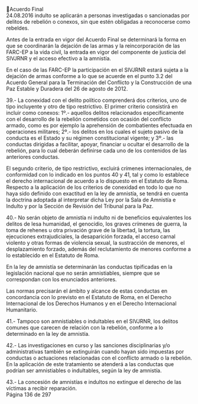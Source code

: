 Acuerdo Final  
24.08.2016 
indulto se aplicarán a personas investigadas o sancionadas por delitos de rebelión o conexos, sin que estén 
obligadas a reconocerse como rebeldes. 
 
Antes de la entrada en vigor del Acuerdo Final se determinará la forma en que se coordinarán la dejación 
de las armas y la reincorporación de las FARC-EP a la vida civil, la entrada en vigor del componente de 
justicia del SIVJRNR y el acceso efectivo a la amnistía.  
 
En el caso de las FARC-EP la participación en el SIVJRNR estará sujeta a la dejación de armas conforme a 
lo que se acuerde en el punto 3.2 del Acuerdo General para la Terminación del Conflicto y la Construcción 
de una Paz Estable y Duradera del 26 de agosto de 2012.  
 
39.- La conexidad con el delito político comprenderá dos criterios, uno de tipo incluyente y otro de tipo 
restrictivo.  El  primer  criterio  consistirá  en  incluir  como  conexos:  1º.-  aquellos  delitos  relacionados 
específicamente con el desarrollo de la rebelión cometidos con ocasión del conflicto armado, como es por 
ejemplo la aprehensión de combatientes efectuada en operaciones militares; 2º.-  los delitos en los cuales 
el  sujeto  pasivo  de  la  conducta  es  el  Estado  y  su  régimen  constitucional  vigente;  y  3º.-  las  conductas 
dirigidas a facilitar, apoyar, financiar u ocultar el desarrollo de la rebelión, para lo cual deberán definirse 
cada uno de los contenidos de las anteriores conductas.  
 
El segundo criterio, de tipo restrictivo, excluirá crímenes internacionales, de conformidad con lo indicado 
en los puntos 40 y 41, tal y como lo establece el derecho internacional de acuerdo a lo dispuesto en el 
Estatuto  de  Roma.  Respecto  a  la  aplicación  de  los  criterios  de  conexidad  en  todo  lo  que  no  haya  sido 
definido con exactitud en la ley de amnistía, se tendrá en cuenta la doctrina adoptada al interpretar dicha 
Ley por la Sala de Amnistía e Indulto y por la Sección de Revisión del Tribunal para la Paz.  
 
40.- No serán objeto de amnistía ni indulto ni de beneficios equivalentes los delitos de lesa humanidad, el 
genocidio,  los  graves  crímenes  de  guerra,  la  toma  de  rehenes  u  otra  privación  grave  de  la  libertad,  la 
tortura, las ejecuciones extrajudiciales, la desaparición forzada, el acceso carnal violento y otras formas 
de violencia sexual, la sustracción de menores, el desplazamiento forzado, además del reclutamiento de 
menores conforme a lo establecido en el Estatuto de Roma. 
 
En la ley de amnistía se determinarán las conductas tipificadas en la legislación nacional que no serán 
amnistiables, siempre que se correspondan con los enunciados anteriores.  
 
Las  normas  precisarán  el  ámbito  y  alcance  de  estas  conductas  en  concordancia  con  lo  previsto  en  el 
Estatuto de Roma, en el Derecho Internacional de los Derechos Humanos y en el Derecho Internacional 
Humanitario. 
 
41.- Tampoco son amnistiables o indultables en el SIVJRNR, los delitos comunes que carecen de relación 
con la rebelión, conforme a lo determinado en la ley de amnistía. 
 
42.- Las investigaciones en curso y las sanciones disciplinarias y/o administrativas también se extinguirán 
cuando  hayan  sido  impuestas  por  conductas  o  actuaciones  relacionadas  con  el  conflicto  armado  o  la 
rebelión. En la aplicación de este tratamiento se atenderá a las conductas que podrían ser amnistiables o 
indultables, según la ley de amnistía. 
 
43.- La concesión de amnistías e indultos no extingue el derecho de las víctimas a recibir reparación.  
Página 136 de 297 
 


